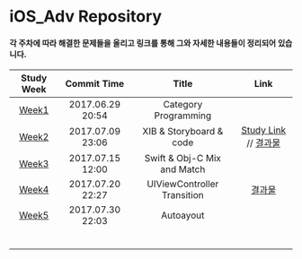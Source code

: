 # iOS_Adv Repository

#### 각 주차에 따라 해결한 문제들을 올리고 링크를 통해 그와 자세한 내용들이 정리되어 있습니다. 


| Study Week |   Commit Time    |        Title         | Link |
| :--------: | :--------------: | :------------------: | :--: |
|  [Week1](https://github.com/Yongjai/iOS_Adv/tree/master/Week1) | 2017.06.29 20:54 | Category Programming |      |
|  [Week2](https://github.com/Yongjai/iOS_Adv/tree/master/Week2) | 2017.07.09 23:06 | XIB & Storyboard & code |   [Study Link](https://github.com/Yongjai/TIL/blob/master/iOS/Objective-C/StoryboardvsNIBsvsCode.md/) // [결과물](https://github.com/Yongjai/iOS_Adv/blob/master/img/Calendar.png)  |
|  [Week3](https://github.com/Yongjai/iOS_Adv/tree/master/Week3) | 2017.07.15 12:00 | Swift & Obj-C Mix and Match |     |
|  [Week4](https://github.com/Yongjai/iOS_Adv/tree/master/Week4) | 2017.07.20 22:27 | UIViewController Transition |  [결과물](https://github.com/Yongjai/iOS_Adv/blob/master/img/Week4demo.gif)   |
|  [Week5](https://github.com/Yongjai/iOS_Adv/tree/master/Week5) | 2017.07.30 22:03 | Autoayout |      |
|            |                  |                      |      |
|            |                  |                      |      |
|            |                  |                      |      |
|            |                  |                      |      |
|            |                  |                      |      |
|            |                  |                      |      |


